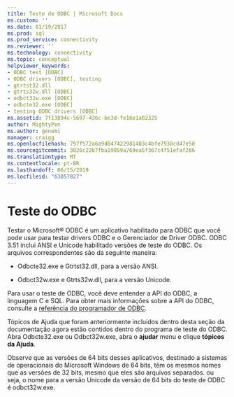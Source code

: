 ```yaml
---
title: Teste de ODBC | Microsoft Docs
ms.custom: ''
ms.date: 01/19/2017
ms.prod: sql
ms.prod_service: connectivity
ms.reviewer: ''
ms.technology: connectivity
ms.topic: conceptual
helpviewer_keywords:
- ODBC test [ODBC]
- ODBC drivers [ODBC], testing
- gtrtst32.dll
- gtrts32w.dll [ODBC]
- odbct32w.exe [ODBC]
- odbcte32.exe [ODBC]
- testing ODBC drivers [ODBC]
ms.assetid: 7f13894c-5697-436c-be3d-fe16e1a02325
author: MightyPen
ms.author: genemi
manager: craigg
ms.openlocfilehash: 797f572a6a9d847422981483c4bfe7938cd47e50
ms.sourcegitcommit: 3026c22b7fba19059a769ea5f367c4f51efaf286
ms.translationtype: MT
ms.contentlocale: pt-BR
ms.lasthandoff: 06/15/2019
ms.locfileid: "63057827"
---
```

# <a name="odbc-test"></a>Teste do ODBC
Testar o Microsoft® ODBC é um aplicativo habilitado para ODBC que você pode usar para testar drivers ODBC e o Gerenciador de Driver ODBC. ODBC 3.51 inclui ANSI e Unicode habilitado versões de teste do ODBC. Os arquivos correspondentes são da seguinte maneira:  
  
-   Odbcte32.exe e Gtrtst32.dll, para a versão ANSI.  
  
-   Odbct32w.exe e Gtrts32w.dll, para a versão Unicode.  
  
 Para usar o teste de ODBC, você deve entender a API do ODBC, a linguagem C e SQL. Para obter mais informações sobre a API do ODBC, consulte a [referência do programador de ODBC](../odbc/reference/odbc-programmer-s-reference.md).  
  
 Tópicos de Ajuda que foram anteriormente incluídos dentro desta seção da documentação agora estão contidos dentro do programa de teste do ODBC. Abra Odbcte32.exe ou Odbct32w.exe, abra o **ajudar** menu e clique **tópicos da Ajuda**.  
  
 Observe que as versões de 64 bits desses aplicativos, destinado a sistemas de operacionais do Microsoft Windows de 64 bits, têm os mesmos nomes que as versões de 32 bits, mesmo que eles são arquivos separados. ou seja, o nome para a versão Unicode da versão de 64 bits do teste de ODBC é odbct32w.exe.
